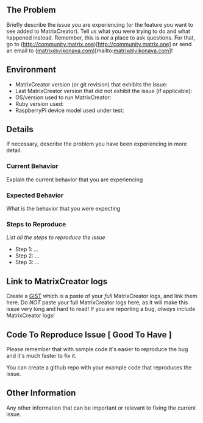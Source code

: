 ## The Problem

Briefly describe the issue you are experiencing (or the feature you want to see added to MatrixCreator). Tell us what you were trying to do and what happened instead. Remember, this is _not_ a place to ask questions. For that, go to (http://community.matrix.one)[http://community.matrix.one] or send an email to (matrix@vikonava.com)[mailto:matrix@vikonava.com]!

## Environment

* MatrixCreator version (or git revision) that exhibits the issue:
* Last MatrixCreator version that did not exhibit the issue (if applicable):
* OS/version used to run MatrixCreator:
* Ruby version used:
* RaspberryPi device model used  under test:

## Details

If necessary, describe the problem you have been experiencing in more detail.

### Current Behavior

Explain the current behavior that you are experiencing

### Expected Behavior

What is the behavior that you were expecting

### Steps to Reproduce

_List all the steps to reproduce the issue_

* Step 1: ...
* Step 2: ...
* Step 3: ...

## Link to MatrixCreator logs

Create a [GIST](https://gist.github.com) which is a paste of your _full_ MatrixCreator logs, and link them here. 
Do _NOT_ paste your full MatrixCreator logs here, as it will make this issue very long and hard to read! 
If you are reporting a bug, _always_ include MatrixCreator logs!

## Code To Reproduce Issue [ Good To Have ]

Please remember that with sample code it's easier to reproduce the bug and it's much faster to fix it.

You can create a github repo with your example code that reproduces the issue.

## Other Information

Any other information that can be important or relevant to fixing the current issue.
